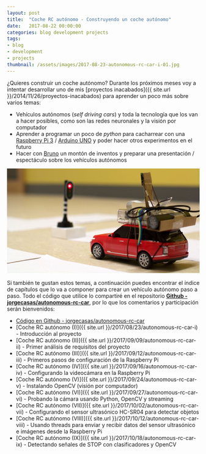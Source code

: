 ```yaml
---
layout: post
title:  "Coche RC autónomo - Construyendo un coche autónomo"
date:   2017-08-22 00:00:00
categories: blog development projects
tags:
- blog
- development
- projects
thumbnail: /assets/images/2017-08-23-autonomous-rc-car-i-01.jpg
---
```


¿Quieres construir un coche autónomo? Durante los próximos meses voy a intentar desarrollar uno de mis [proyectos inacabados]({{ site.url }}/2014/11/26/proyectos-inacabados) para aprender un poco más sobre varios temas:

* Vehículos autónomos (_self driving cars_) y toda la tecnología que los van a hacer posibles, como son las redes neuronales y la visión por computador
* Aprender a programar un poco de _python_ para cacharrear con una [Raspberry Pi 3](http://amzn.to/2wrSjYt) / [Arduino UNO](http://amzn.to/2yi9RLg) y poder hacer otros experimentos en el futuro
* Hacer con [Bruno](https://twitter.com/brunocasasabos) un montón de inventos y preparar una presentación / espectáculo sobre los vehículos autónomos

![Autonomous RC Car](/assets/images/2017-08-23-autonomous-rc-car-i-01.jpg)

Si también te gustan estos temas, a continuación puedes encontrar el índice de capítulos que lo va a componer para crear un vehículo autónomo paso a paso. Todo el código que utilice lo compartiré en el repositorio **[Github - jorgecasas/autonomous-rc-car](https://github.com/jorgecasas/autonomous-rc-car)**, por lo que los comentarios y participación serán bienvenidos:

* [Código en Github - jorgecasas/autonomous-rc-car](https://github.com/jorgecasas/autonomous-rc-car)
* [Coche RC autónomo (I)]({{ site.url }}/2017/08/23/autonomous-rc-car-i) - Introducción al proyecto
* [Coche RC autónomo (II)]({{ site.url }}/2017/09/09/autonomous-rc-car-ii) - Primer análisis de requisitos del proyecto
* [Coche RC autónomo (III)]({{ site.url }}/2017/09/12/autonomous-rc-car-iii) - Primeros pasos de configuración de la Raspberry Pi
* [Coche RC autónomo (IV)]({{ site.url }}/2017/09/16/autonomous-rc-car-iv) - Configurando la videocámara en la Raspberry Pi
* [Coche RC autónomo (V)]({{ site.url }}/2017/09/24/autonomous-rc-car-v) - Instalando OpenCV (visión por computador)
* [Coche RC autónomo (VI)]({{ site.url }}/2017/09/27/autonomous-rc-car-vi) - Probando la cámara usando Python, OpenCV y streaming
* [Coche RC autónomo (VII)]({{ site.url }}/2017/10/02/autonomous-rc-car-vii) - Configurando el sensor ultrasónico HC-SR04 para detectar objetos
* [Coche RC autónomo (VIII)]({{ site.url }}/2017/10/12/autonomous-rc-car-viii) - Usando threads para enviar y recibir datos del sensor ultrasónico e imágenes desde la Raspberry Pi
* [Coche RC autónomo (IX)]({{ site.url }}/2017/10/18/autonomous-rc-car-ix) - Detectando señales de STOP con clasificadores y OpenCV

